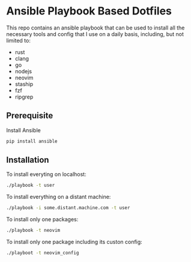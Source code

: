 # Ansible Playbook Based Dotfiles

This repo contains an ansible playbook that can be used to 
install all the necessary tools and config that I use on a daily 
basis, including, but not limited to:

- rust
- clang
- go
- nodejs
- neovim
- staship
- fzf
- ripgrep

## Prerequisite

Install Ansible

  ```bash
  pip install ansible
  ```

## Installation

To install everyting on localhost:

```bash
./playbook -t user
```

To install everything on a distant machine:

```bash
./playbook -i some.distant.machine.com -t user
```

To install only one packages:

```bash
./playbook -t neovim 
```

To install only one package including its custon config:

```bash
./playboot -t neovim_config
```



